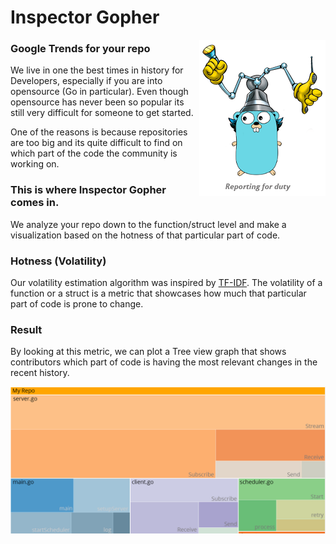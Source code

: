 # Inspector Gopher
<img src="https://raw.githubusercontent.com/gophergala2016/inspector_gopher/master/public/inspector_gufer.png" align="right"/>

### Google Trends for your repo

We live in one the best times in history for Developers, especially if you are into opensource (Go in particular). Even though opensource has never been so popular its still very difficult for someone to get started.

One of the reasons is because repositories are too big and its quite difficult to find on which part of the code the community is working on.

### This is where Inspector Gopher comes in.
We analyze your repo down to the function/struct level and make a visualization based on the hotness of that particular part of code.

### Hotness (Volatility)

Our volatility estimation algorithm was inspired by [TF-IDF](http://www.tfidf.com/). The volatility of a function or a struct is a metric that showcases how much that particular part of code is prone to change.

### Result

By looking at this metric, we can plot a Tree view graph that shows contributors which part of code is having the most relevant changes in the recent history.

![Tree Map](https://raw.githubusercontent.com/gophergala2016/inspector_gopher/master/public/treemap.png)